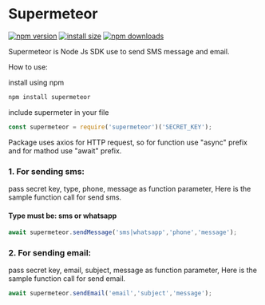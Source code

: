 # Supermeteor

[![npm version](https://img.shields.io/npm/v/supermeteor.svg?style=flat-square)](https://www.npmjs.org/package/supermeteor)
[![install size](https://packagephobia.now.sh/badge?p=supermeteor)](https://packagephobia.now.sh/result?p=supermeteor)
[![npm downloads](https://img.shields.io/npm/dm/supermeteor.svg?style=flat-square)](http://npm-stat.com/charts.html?package=supermeteor)

Supermeteor is Node Js SDK use to send SMS message and email.

How to use:

install using npm
```bash
npm install supermeteor
```
include supermeter in your file

```javascript
const supermeteor = require('supermeteor')('SECRET_KEY');
```
Package uses axios for HTTP request, so for function use "async" prefix and for mathod use "await" prefix.

### 1. For sending sms:

pass secret key, type, phone, message as function parameter,
Here is the sample function call for send sms.

#### Type must be: sms or whatsapp

```javascript
await supermeteor.sendMessage('sms|whatsapp','phone','message');
```
### 2. For sending email:

pass secret key, email, subject, message as function parameter,
Here is the sample function call for send email.
```javascript
await supermeteor.sendEmail('email','subject','message');
```
